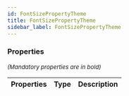 ```yaml
---
id: FontSizePropertyTheme
title: FontSizePropertyTheme
sidebar_label: FontSizePropertyTheme
---
```




### Properties

<font size="2"><i>(Mandatory properties are in bold)</i></font>

| Properties | Type | Description |
| --------- | ---- | ----------- |
